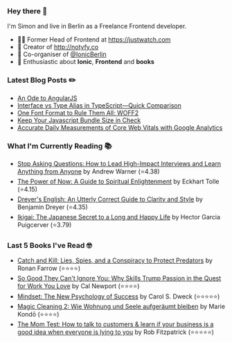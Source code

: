 ### Hey there 👋

I'm Simon and live in Berlin as a Freelance Frontend developer.

* 👨‍💻 Former Head of Frontend at https://justwatch.com
* 🔔 Creator of http://notyfy.co
* 📅 Co-organiser of [@IonicBerlin](https://twitter.com/IonicBerlin)
* 🥰 Enthusiastic about **Ionic**, **Frontend** and **books**

### Latest Blog Posts ✏️
<!-- BLOG-POST-LIST:START -->
- [An Ode to AngularJS](https://wicki.io/posts/2022-01-an-ode-to-angularjs/)
- [Interface vs Type Alias in TypeScript—Quick Comparison](https://wicki.io/posts/2022-01-quick-comparison-interface-vs-type-alias/)
- [One Font Format to Rule Them All: WOFF2](https://wicki.io/posts/2021-11-woff2-one-font-format-to-rule-them-all/)
- [Keep Your Javascript Bundle Size in Check](https://wicki.io/posts/2021-08-keep-your-bundle-size-in-check/)
- [Accurate Daily Measurements of Core Web Vitals with Google Analytics](https://wicki.io/posts/2021-08-accurate-core-web-vitals-measurements/)
<!-- BLOG-POST-LIST:END -->

### What I'm Currently Reading 📚
<!-- GOODREADS-LIST:START -->
- [Stop Asking Questions: How to Lead High-Impact Interviews and Learn Anything from Anyone](https://www.goodreads.com/review/show/4525495127?utm_medium=api&utm_source=rss) by Andrew Warner (⭐️4.38)
- [The Power of Now: A Guide to Spiritual Enlightenment](https://www.goodreads.com/review/show/3578941359?utm_medium=api&utm_source=rss) by Eckhart Tolle (⭐️4.15)
- [Dreyer's English: An Utterly Correct Guide to Clarity and Style](https://www.goodreads.com/review/show/2926200854?utm_medium=api&utm_source=rss) by Benjamin Dreyer (⭐️4.35)
- [Ikigai: The Japanese Secret to a Long and Happy Life](https://www.goodreads.com/review/show/4457713693?utm_medium=api&utm_source=rss) by Hector Garcia Puigcerver (⭐️3.79)
<!-- GOODREADS-LIST:END -->

### Last 5 Books I've Read 🤓
<!-- GOODREADS-READ-LIST:START -->
- [Catch and Kill: Lies, Spies, and a Conspiracy to Protect Predators](https://www.goodreads.com/review/show/3533594579?utm_medium=api&utm_source=rss) by Ronan Farrow (⭐⭐⭐⭐)
- [So Good They Can't Ignore You: Why Skills Trump Passion in the Quest for Work You Love](https://www.goodreads.com/review/show/2944568329?utm_medium=api&utm_source=rss) by Cal Newport (⭐⭐⭐⭐)
- [Mindset: The New Psychology of Success](https://www.goodreads.com/review/show/2963452259?utm_medium=api&utm_source=rss) by Carol S. Dweck (⭐⭐⭐⭐⭐)
- [Magic Cleaning 2: Wie Wohnung und Seele aufgeräumt bleiben](https://www.goodreads.com/review/show/2697343551?utm_medium=api&utm_source=rss) by Marie Kondō (⭐⭐⭐⭐)
- [The Mom Test: How to talk to customers & learn if your business is a good idea when everyone is lying to you](https://www.goodreads.com/review/show/2949257048?utm_medium=api&utm_source=rss) by Rob  Fitzpatrick (⭐⭐⭐⭐⭐)
<!-- GOODREADS-READ-LIST:END -->
